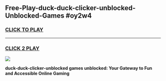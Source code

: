 
## Free-Play-duck-duck-clicker-unblocked-Unblocked-Games #oy2w4
<h3>
<a href="https://news.freeplayer.one?title=duck-duck-clicker-unblocked&ref=8M">CLICK TO PLAY</a></h3>
<hr>

<h3>
<a href="https://news.freeplayer.one?title=duck-duck-clicker-unblocked&ref=8M">CLICK 2 PLAY</a>
  
</h3>

<a href="https://news.freeplayer.one?title=duck-duck-clicker-unblocked&ref=8M"><img src="https://clearcache.store/games.png"></a>


**duck-duck-clicker-unblocked games unblocked: Your Gateway to Fun and Accessible Online Gaming**
